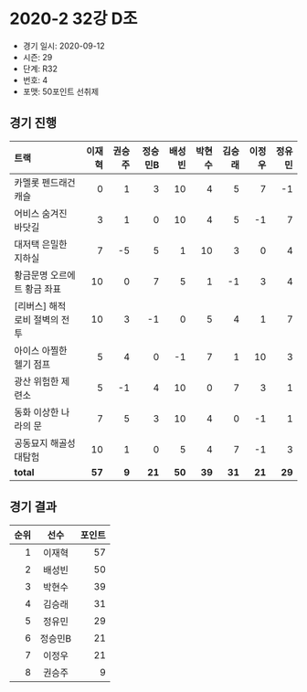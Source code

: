# 2020-2 32강 D조

- 경기 일시: 2020-09-12
- 시즌: 29
- 단계: R32
- 번호: 4
- 포맷: 50포인트 선취제





## 경기 진행

| 트랙 | 이재혁 | 권승주 | 정승민B | 배성빈 | 박현수 | 김승래 | 이정우 | 정유민 |
|:---|---:|---:|---:|---:|---:|---:|---:|---:|
| 카멜롯 펜드래건 캐슬 | 0 | 1 | 3 | 10 | 4 | 5 | 7 | -1 |
| 어비스 숨겨진 바닷길 | 3 | 1 | 0 | 10 | 4 | 5 | -1 | 7 |
| 대저택 은밀한 지하실 | 7 | -5 | 5 | 1 | 10 | 3 | 0 | 4 |
| 황금문명 오르에트 황금 좌표 | 10 | 0 | 7 | 5 | 1 | -1 | 3 | 4 |
| [리버스] 해적 로비 절벽의 전투 | 10 | 3 | -1 | 0 | 5 | 4 | 1 | 7 |
| 아이스 아찔한 헬기 점프 | 5 | 4 | 0 | -1 | 7 | 1 | 10 | 3 |
| 광산 위험한 제련소 | 5 | -1 | 4 | 10 | 0 | 7 | 3 | 1 |
| 동화 이상한 나라의 문 | 7 | 5 | 3 | 10 | 4 | 0 | -1 | 1 |
| 공동묘지 해골성 대탐험 | 10 | 1 | 0 | 5 | 4 | 7 | -1 | 3 |
| __total__ | __57__ | __9__ | __21__ | __50__ | __39__ | __31__ | __21__ | __29__ |




## 경기 결과

| 순위 | 선수 | 포인트 |
|---:|:---:|---:|
| 1 | 이재혁 | 57 |
| 2 | 배성빈 | 50 |
| 3 | 박현수 | 39 |
| 4 | 김승래 | 31 |
| 5 | 정유민 | 29 |
| 6 | 정승민B | 21 |
| 7 | 이정우 | 21 |
| 8 | 권승주 | 9 |

